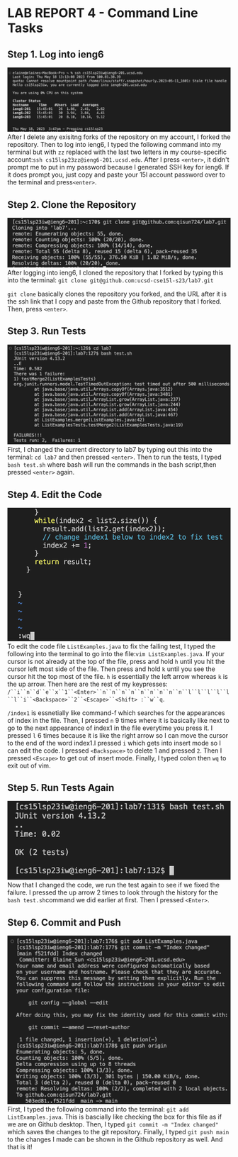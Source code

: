 # LAB REPORT 4 - Command Line Tasks
## Step 1. Log into ieng6
![Image](ssh.png)
After I delete any exisitng forks of the repository on my account, I forked the repository. Then to log into ieng6, I typed the following command into my terminal but with `zz` replaced with the last two letters in my course-specific account:`ssh cs15lsp23zz@ieng6-201.ucsd.edu`. After I press `<enter>`, it didn't prompt me to put in my password because I generated SSH key for ieng6. If it does prompt you, just copy and paste your 15l account password over to the terminal and press`<enter>`.

## Step 2. Clone the Repository
![Image](cloneRepo.png)
After logging into ieng6, I cloned the repository that I forked by typing this into the terminal:
`git clone git@github.com:ucsd-cse15l-s23/lab7.git`

`git clone` basically clones the repository you forked, and the URL after it is the ssh link that I copy and paste from the Github repository that I forked. Then, press `<enter>`.

## Step 3. Run Tests
![Image](failures.png)
First, I changed the current directory to lab7 by typing out this into the terminal: `cd lab7` and then pressed `<enter>`. Then to run the tests, I typed `bash test.sh` where bash will run the commands in the bash script,then pressed `<enter>` again.

## Step 4. Edit the Code
![Image](SaveAndQuit.png)
To edit the code file `ListExamples.java` to fix the failing test, I typed the following into the terminal to go into the file:`vim ListExamples.java`. If your cursor is not already at the top of the file, press and hold `h` until you hit the cursor left most side of the file. Then press and hold `k` until you see the cursor hit the top most of the file. `h` is essentially the left arrow whereas `k` is the up arrow. Then here are the rest of my keypresses: `/``i``n``d``e``x``1``<Enter>``n``n``n``n``n``n``n``n``n``l``l``l``l``l``l``i``<Backspace>``2``<Escape>``<Shift> :``w``q`.

`/index1` is essnetially like command-f which searches for the appearances of index in the file. Then, I pressed `n` 9 times where it is basically like next to go to the next appearance of index1 in the file everytime you press it. I pressed `l` 6 times because it is like the right arrow so I can move the cursor to the end of the word index1.I pressed `i` which gets into insert mode so I can edit the code. I pressed `<Backspace>` to delete 1 and pressed `2`. Then I pressed `<Escape>` to get out of insert mode. Finally, I typed colon then `wq` to exit out of vim.

## Step 5. Run Tests Again
![Image](TestsPassed.png)
Now that I changed the code, we run the test again to see if we fixed the failure. I pressed the up arrow 2 times to look through the history for the `bash test.sh`command we did earlier at first. Then I pressed `<Enter>`.

## Step 6. Commit and Push
![Image](Push.png)
First, I typed the following command into the terminal: `git add ListExamples.java`. This is bascially like checking the box for this file as if we are on Github desktop. Then, I typed `git commit -m "Index changed"` which saves the changes to the git repository. Finally, I typed `git push main` to the changes I made can be shown in the Github repository as well. And that is it!

